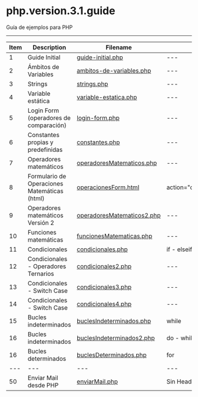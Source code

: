 # php.version.3.1.guide

Guía de ejemplos para PHP

----

| Item | Description | Filename ||
|---|---|---|---|
|1|Guide Initial|[guide-initial.php](guide-initial.php)|---|
|2|Ámbitos de Variables|[ambitos-de-variables.php](ambitos-de-variables.php)|---|
|3|Strings|[strings.php](strings.php)|---|
|4|Variable estática|[variable-estatica.php](variable-estatica.php)|---|
|5|Login Form (operadores de comparación)|[login-form.php](login-form.php)|---|
|6|Constantes propias y predefinidas|[constantes.php](constantes.php)|---|
|7|Operadores matemáticos|[operadoresMatematicos.php](operadoresMatematicos.php)|---|
|8|Formulario de Operaciones Matemáticas (html)|[operacionesForm.html](operacionesForm.html)|action="operadoresMatematicos2.php"|
|9|Operadores matemáticos Versión 2|[operadoresMatematicos2.php](operadoresMatematicos2.php)|---|
|10|Funciones matemáticas|[funcionesMatematicas.php](funcionesMatematicas.php)|---|
|11|Condicionales|[condicionales.php](condicionales.php)|if - elseif -else|
|12|Condicionales - Operadores Ternarios|[condicionales2.php](condicionales2.php)|---|
|13|Condicionales - Switch Case|[condicionales3.php](condicionales3.php)|---|
|14|Condicionales - Switch Case|[condicionales4.php](condicionales4.php)|---|
|15|Bucles indeterminados|[buclesIndeterminados.php](buclesIndeterminados.php)|while|
|16|Bucles indeterminados|[buclesIndeterminados2.php](buclesIndeterminados2.php)|do - while|
|16|Bucles determinados|[buclesDeterminados.php](buclesDeterminados.php)|for|
|---|---|---|---|
|50|Enviar Mail desde PHP|[enviarMail.php](enviarMail.php)|Sin Headers|

